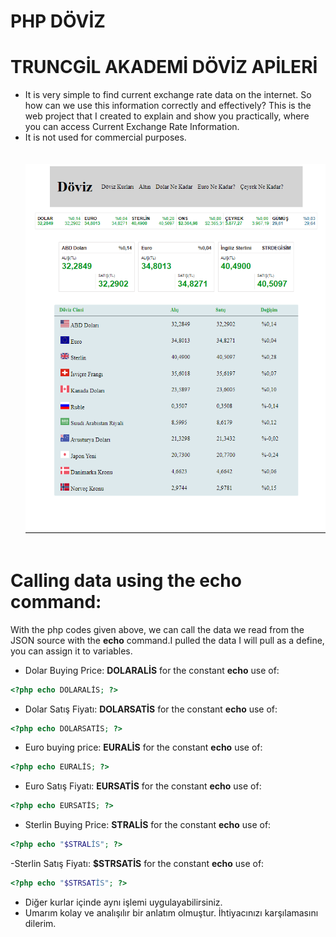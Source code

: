 # PHP DÖVİZ
# TRUNCGİL AKADEMİ DÖVİZ APİLERİ
- It is very simple to find current exchange rate data on the internet. So how can we use this information correctly and effectively? This is the web project that I created to explain and show you practically, where you can access Current Exchange Rate Information.
- It is not used for commercial purposes.<br> <br> <br>
![livesearch](döviz.PNG) <br> <br>


# Calling data using the echo command:
With the php codes given above, we can call the data we read from the JSON source with the <b>echo</b> command.I pulled the data I will pull as a define, you can assign it to variables.
- Dolar Buying Price: <b>DOLARALİS</b> for the constant <b>echo</b> use of:
```php
<?php echo DOLARALİS; ?>
```
- Dolar Satış Fiyatı: <b>DOLARSATİS</b> for the constant <b>echo</b> use of:
```php
<?php echo DOLARSATİS; ?>
```
- Euro buying price: <b>EURALİS</b> for the constant <b>echo</b> use of:
```php
<?php echo EURALİS; ?>
```
- Euro Satış Fiyatı: <b>EURSATİS</b> for the constant <b>echo</b> use of:
```php
<?php echo EURSATİS; ?>
```
- Sterlin Buying Price: <b>STRALİS</b> for the constant <b>echo</b> use of:
```php
<?php echo "$STRALİS"; ?>
```
-Sterlin Satış Fiyatı: <b>$STRSATİS</b> for the constant <b>echo</b> use of:
```php
<?php echo "$STRSATİS"; ?>
```
- Diğer kurlar içinde aynı işlemi uygulayabilirsiniz.
- Umarım kolay ve analışılır bir anlatım olmuştur. İhtiyacınızı karşılamasını dilerim.
